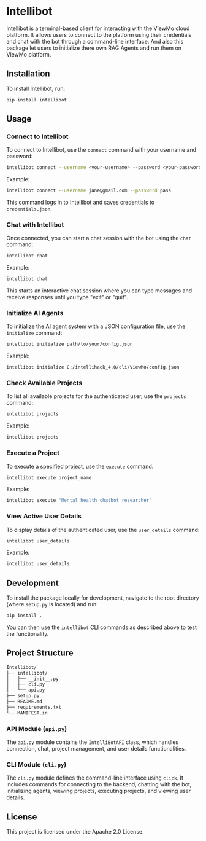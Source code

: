 # Intellibot

Intellibot is a terminal-based client for interacting with the ViewMo cloud platform. It allows users to connect to the platform using their credentials and chat with the bot through a command-line interface. And also this package let users to initialize there own RAG Agents and run them on ViewMo platform.

## Installation

To install Intellibot, run:

```sh
pip install intellibot
```

## Usage

### Connect to Intellibot

To connect to Intellibot, use the `connect` command with your username and password:

```sh 
intellibot connect --username <your-username> --password <your-password>
```

Example:

```sh 
intellibot connect --username jane@gmail.com --password pass
```

This command logs in to Intellibot and saves credentials to `credentials.json`.

### Chat with Intellibot

Once connected, you can start a chat session with the bot using the `chat` command:

```sh 
intellibot chat
```

Example:

```sh 
intellibot chat
```

This starts an interactive chat session where you can type messages and receive responses until you type "exit" or "quit".

### Initialize AI Agents

To initialize the AI agent system with a JSON configuration file, use the `initialize` command:

```sh 
intellibot initialize path/to/your/config.json
```

Example:

```sh 
intellibot initialize C:/intellihack_4.0/cli/ViewMo/config.json
```

### Check Available Projects

To list all available projects for the authenticated user, use the `projects` command:

```sh 
intellibot projects
```

Example:

```sh 
intellibot projects
```

### Execute a Project

To execute a specified project, use the `execute` command:

```sh 
intellibot execute project_name
```

Example:

```sh 
intellibot execute "Mental health chatbot researcher"
```

### View Active User Details

To display details of the authenticated user, use the `user_details` command:

```sh 
intellibot user_details
```

Example:

```sh 
intellibot user_details
```

## Development

To install the package locally for development, navigate to the root directory (where `setup.py` is located) and run:

```sh
pip install .
```

You can then use the `intellibot` CLI commands as described above to test the functionality.

## Project Structure

```sh
Intellibot/
├── intellibot/
│   ├── __init__.py
│   ├── cli.py
│   └── api.py
├── setup.py
├── README.md
├── requirements.txt
└── MANIFEST.in
```

### API Module (`api.py`)

The `api.py` module contains the `IntelliBotAPI` class, which handles connection, chat, project management, and user details functionalities.

### CLI Module (`cli.py`)

The `cli.py` module defines the command-line interface using `click`. It includes commands for connecting to the backend, chatting with the bot, initializing agents, viewing projects, executing projects, and viewing user details.

## License

This project is licensed under the Apache 2.0 License.

